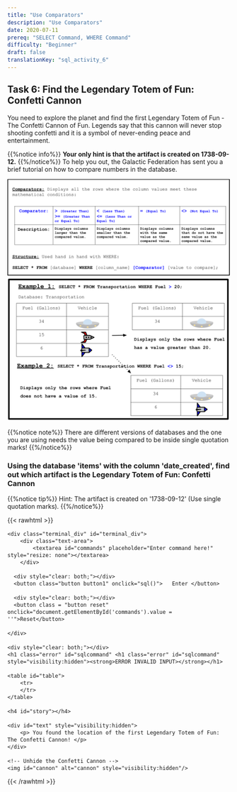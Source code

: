 ```yaml
---
title: "Use Comparators"
description: "Use Comparators"
date: 2020-07-11
prereq: "SELECT Command, WHERE Command"
difficulty: "Beginner"
draft: false
translationKey: "sql_activity_6"
---
```

<!-- Links for javascript and CSS needed for drop down logic -->
<link rel="stylesheet" href="../default/_default.css" type="text/css"></link>
<link rel="stylesheet" href="../default/_type.css" type="text/css"></link>

<script type="text/javascript" src="../default/_default.js"></script>
<script type="text/javascript" src="../default/_type.js"></script>
<script type="text/javascript" src="../default/alasql.js"></script>
<script type="text/javascript" src="_activity6.js"></script>
<script type="text/javascript" src="../default/db.js"></script>

<!-- Embed YouTube Video Link here when ready -->


## Task 6: Find the Legendary Totem of Fun: Confetti Cannon 

You need to explore the planet and find the first Legendary Totem of Fun - The Confetti Cannon of Fun. 
Legends say that this cannon will never stop shooting confetti and it is a symbol of never-ending peace and entertainment. 

{{%notice info%}}
**Your only hint is that the artifact is created on 1738-09-12.**
{{%/notice%}}
To help you out, the Galactic Federation has sent you a brief tutorial on how to compare numbers in the database.

![Explain](assets/Comparator.png)
![Example](assets/Example.png)

{{%notice note%}}
There are different versions of databases and the one you are using needs the value being compared to be inside single quotation marks! 
{{%/notice%}}

### Using the database 'items' with the column 'date_created', find out which artifact is the Legendary Totem of Fun: Confetti Cannon

{{%notice tip%}}
Hint: The artifact is created on '1738-09-12' (Use single quotation marks).
{{%/notice%}}

<!-- SQL Type In Activity -->
{{< rawhtml >}}

	<div class="terminal_div" id="terminal_div">
		<div class="text-area">
			<textarea id="commands" placeholder="Enter command here!" style="resize: none"></textarea>
		</div>
      
      <div style="clear: both;"></div> 
      <button class="button button1" onclick="sql()">	Enter </button> 
      
      <div style="clear: both;"></div> 
      <button class = "button reset" onclick="document.getElementById('commands').value = ''">Reset</button>
         
	</div>
	
	<div style="clear: both;"></div> 
	<h1 class="error" id="sqlcommand" <h1 class="error" id="sqlcommand" style="visibility:hidden"><strong>ERROR INVALID INPUT></strong></h1>
	
	<table id="table">
		<tr>
		</tr>
	</table>
	
	<h4 id="story"></h4>

	<div id="text" style="visibility:hidden">
		<p> You found the location of the first Legendary Totem of Fun: The Confetti Cannon! </p>
	</div>

	<!-- Unhide the Confetti Cannon -->
	<img id="cannon" alt="cannon" style="visibility:hidden"/>

{{< /rawhtml >}}
